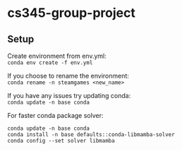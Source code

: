 # cs345-group-project

## Setup

Create environment from env.yml:\
`conda env create -f env.yml`

If you choose to rename the environment:\
`conda rename -n steamgames <new_name>`

If you have any issues try updating conda:\
`conda update -n base conda`

For faster conda package solver:

```shell
conda update -n base conda
conda install -n base defaults::conda-libmamba-solver
conda config --set solver libmamba
```
